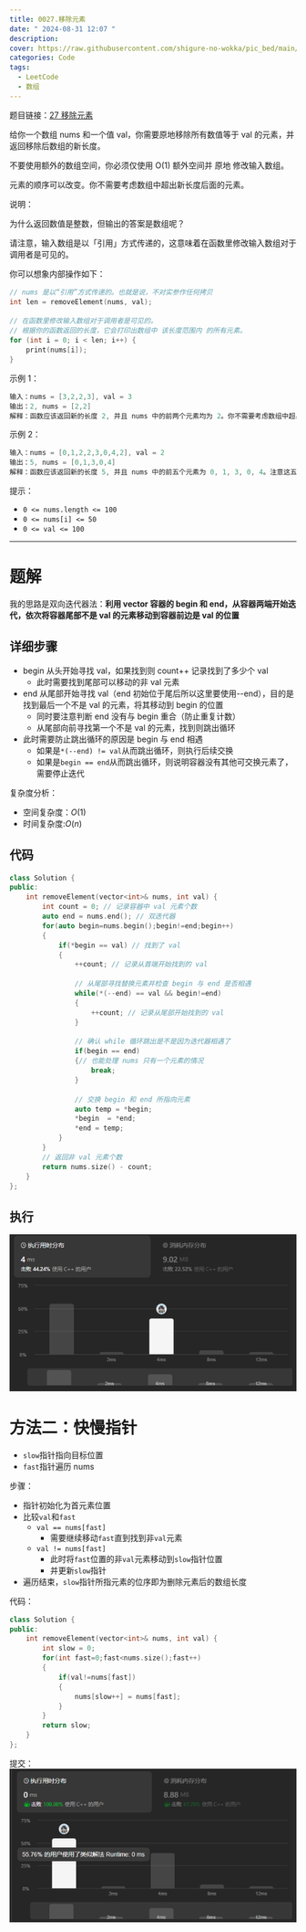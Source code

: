 ```yaml
---
title: 0027.移除元素
date: " 2024-08-31 12:07 "
description: 
cover: https://raw.githubusercontent.com/shigure-no-wokka/pic_bed/main/imgs/family_code.jpg
categories: Code
tags:
  - LeetCode
  - 数组
---
```


题目链接：[27 移除元素](https://leetcode.cn/problems/remove-element/)

给你一个数组 nums 和一个值 val，你需要原地移除所有数值等于 val 的元素，并返回移除后数组的新长度。

不要使用额外的数组空间，你必须仅使用 O(1) 额外空间并 原地 修改输入数组。

元素的顺序可以改变。你不需要考虑数组中超出新长度后面的元素。

说明：

为什么返回数值是整数，但输出的答案是数组呢？

请注意，输入数组是以「引用」方式传递的，这意味着在函数里修改输入数组对于调用者是可见的。

你可以想象内部操作如下：
```cpp
// nums 是以“引用”方式传递的。也就是说，不对实参作任何拷贝
int len = removeElement(nums, val);

// 在函数里修改输入数组对于调用者是可见的。
// 根据你的函数返回的长度，它会打印出数组中 该长度范围内 的所有元素。
for (int i = 0; i < len; i++) {
    print(nums[i]);
}
 ```

示例 1：
```cpp
输入：nums = [3,2,2,3], val = 3
输出：2, nums = [2,2]
解释：函数应该返回新的长度 2, 并且 nums 中的前两个元素均为 2。你不需要考虑数组中超出新长度后面的元素。例如，函数返回的新长度为 2 ，而 nums = [2,2,3,3] 或 nums = [2,2,0,0]，也会被视作正确答案。
```

示例 2：
```cpp
输入：nums = [0,1,2,2,3,0,4,2], val = 2
输出：5, nums = [0,1,3,0,4]
解释：函数应该返回新的长度 5, 并且 nums 中的前五个元素为 0, 1, 3, 0, 4。注意这五个元素可为任意顺序。你不需要考虑数组中超出新长度后面的元素。
```

提示：
-  `0 <= nums.length <= 100`
-  `0 <= nums[i] <= 50`
-  `0 <= val <= 100`

<!--more-->

---

# 题解

我的思路是双向迭代器法：**利用 vector 容器的 begin 和 end，从容器两端开始迭代，依次将容器尾部不是 val 的元素移动到容器前边是 val 的位置**

## 详细步骤

- begin 从头开始寻找 val，如果找到则 count++ 记录找到了多少个 val
  - 此时需要找到尾部可以移动的非 val 元素
- end 从尾部开始寻找 val（end 初始位于尾后所以这里要使用--end），目的是找到最后一个不是 val 的元素，将其移动到 begin 的位置
  - 同时要注意判断 end 没有与 begin 重合（防止重复计数）
  - 从尾部向前寻找第一个不是 val 的元素，找到则跳出循环
- 此时需要防止跳出循环的原因是 begin 与 end 相遇
  - 如果是`*(--end) != val`从而跳出循环，则执行后续交换
  - 如果是`begin == end`从而跳出循环，则说明容器没有其他可交换元素了，需要停止迭代

复杂度分析：
- 空间复杂度：$O(1)$
- 时间复杂度:$O(n)$

## 代码
```cpp
class Solution {
public:
    int removeElement(vector<int>& nums, int val) {
        int count = 0; // 记录容器中 val 元素个数
        auto end = nums.end(); // 双迭代器
        for(auto begin=nums.begin();begin!=end;begin++)
        {
            if(*begin == val) // 找到了 val
            {
                ++count; // 记录从首端开始找到的 val
                
                // 从尾部寻找替换元素并检查 begin 与 end 是否相遇
                while(*(--end) == val && begin!=end)
                {
                    ++count; // 记录从尾部开始找到的 val
                }
                
                // 确认 while 循环跳出是不是因为迭代器相遇了
                if(begin == end) 
                {// 也能处理 nums 只有一个元素的情况
                    break;
                }
                
                // 交换 begin 和 end 所指向元素
                auto temp = *begin;
                *begin  = *end;
                *end = temp; 
            }
        }
        // 返回非 val 元素个数
        return nums.size() - count;
    }
};
```
## 执行
![Alt text](0027.移除元素/27-迭代器首尾指针.png)

# 方法二：快慢指针

- `slow`指针指向目标位置
- `fast`指针遍历 nums

步骤：
- 指针初始化为首元素位置
- 比较`val`和`fast`
  - `val == nums[fast]`
    - 需要继续移动`fast`直到找到非`val`元素
  - `val != nums[fast]`
    - 此时将`fast`位置的非`val`元素移动到`slow`指针位置
    - 并更新`slow`指针
- 遍历结束，`slow`指针所指元素的位序即为删除元素后的数组长度

代码：
```cpp
class Solution {
public:
    int removeElement(vector<int>& nums, int val) {
        int slow = 0;
        for(int fast=0;fast<nums.size();fast++)
        {
            if(val!=nums[fast])
            {
                nums[slow++] = nums[fast];
            }
        }
        return slow;
    }
};
```
提交：
![Alt text](0027.移除元素/27-双指针.png)
